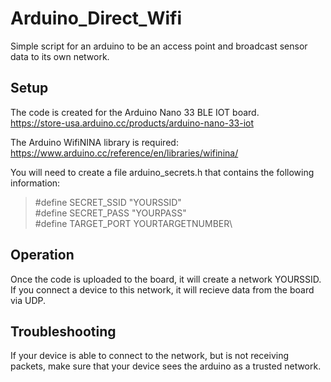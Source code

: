 # Arduino_Direct_Wifi
Simple script for an arduino to be an access point and broadcast sensor data to its own network.  

## Setup

The code is created for the Arduino Nano 33 BLE IOT board.\
https://store-usa.arduino.cc/products/arduino-nano-33-iot

The Arduino WifiNINA library is required:\
https://www.arduino.cc/reference/en/libraries/wifinina/

You will need to create a file arduino_secrets.h that contains the following information: 
> #define SECRET_SSID "YOURSSID" \
> #define SECRET_PASS "YOURPASS" \
> #define TARGET_PORT YOURTARGETNUMBER\

## Operation
Once the code is uploaded to the board, it will create a network YOURSSID. If you connect a device to this network, it will recieve data from the board via UDP. 

## Troubleshooting
If your device is able to connect to the network, but is not receiving packets, make sure that your device sees the arduino as a trusted network.
